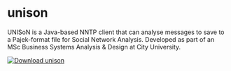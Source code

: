 # unison
UNISoN is a Java-based NNTP client that can analyse messages to save to a Pajek-format file for Social Network Analysis. Developed as part of an MSc Business Systems Analysis &amp; Design at City University. 


[![Download unison](https://a.fsdn.com/con/app/sf-download-button)](https://sourceforge.net/projects/unison-sna/files/latest/download)
